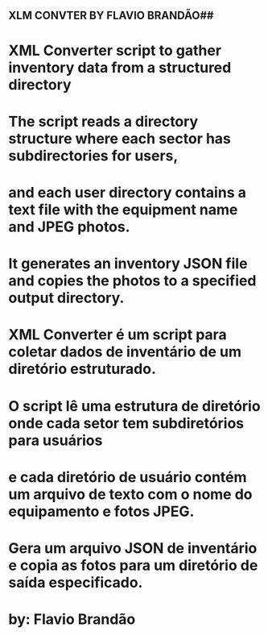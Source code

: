 ## XLM CONVTER BY FLAVIO BRANDÃO##

# XML Converter script to gather inventory data from a structured directory
# The script reads a directory structure where each sector has subdirectories for users,
# and each user directory contains a text file with the equipment name and JPEG photos.
# It generates an inventory JSON file and copies the photos to a specified output directory.

# XML Converter é um script para coletar dados de inventário de um diretório estruturado.
# O script lê uma estrutura de diretório onde cada setor tem subdiretórios para usuários
# e cada diretório de usuário contém um arquivo de texto com o nome do equipamento e fotos JPEG.
# Gera um arquivo JSON de inventário e copia as fotos para um diretório de saída especificado.

# by: Flavio Brandão